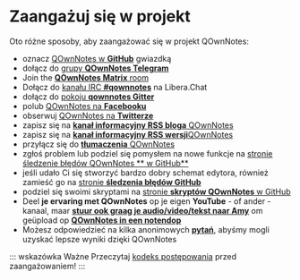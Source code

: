 # Zaangażuj się w projekt

Oto różne sposoby, aby zaangażować się w projekt QOwnNotes:

- oznacz [QOwnNotes w **GitHub**](https://github.com/pbek/QOwnNotes) gwiazdką
- dołącz do [grupy **QOwnNotes Telegram**](https://t.me/QOwnNotes)
- Join the [**QOwnNotes Matrix** room](https://matrix.to/#/#qownnotes:matrix.org)
- Dołącz do [kanału IRC **#qownnotes**](https://web.libera.chat/#qownnotes) na Libera.Chat
- dołącz do [pokoju **qownnotes Gitter**](https://gitter.im/qownnotes/qownnotes)
- polub [QOwnNotes na **Facebooku**](https://www.facebook.com/QOwnNotes/)
- obserwuj [QOwnNotes na **Twitterze**](https://twitter.com/QOwnNotes)
- zapisz się na [**kanał informacyjny RSS bloga** QOwnNotes](https://feeds.feedburner.com/QOwnNotesBlog)
- zapisz się na [**kanał informacyjny RSS wersji**QOwnNotes](https://feeds.feedburner.com/QOwnNotesReleases)
- przyłącz się do [**tłumaczenia** QOwnNotes](translation.md)
- zgłoś problem lub podziel się pomysłem na nowe funkcje na [stronie śledzenie błędów QOwnNotes ** w GitHub**](https://github.com/pbek/QOwnNotes/issues)
- jeśli udało Ci się stworzyć bardzo dobry schemat edytora, również zamieść go na [stronie **śledzenia błędów GitHub**](https://github.com/pbek/QOwnNotes/issues)
- podziel się swoimi skryptami na [stronie **skryptów QOwnNotes** w GitHub](https://github.com/qownnotes/scripts)
- Deel **je ervaring met QOwnNotes** op je eigen **YouTube** - of ander - kanaal, maar [**stuur ook graag je audio/video/tekst naar Amy**](mailto:amydoralang@aol.de) om geüpload op [**QOwnNotes in een notendop**](https://www.youtube.com/channel/UC6Xpk_B1MFfvhBCsH_MrOEw/videos)
- Możesz odpowiedzieć na kilka anonimowych [**pytań**](https://freeonlinesurveys.com/s/nA8t17k8), abyśmy mogli uzyskać lepsze wyniki dzięki QOwnNotes

::: wskazówka Ważne Przeczytaj [kodeks postępowania](./code-of-conduct.md) przed zaangażowaniem!
:::
